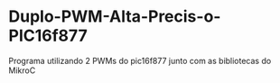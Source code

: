 # Duplo-PWM-Alta-Precis-o-PIC16f877

Programa utilizando 2 PWMs do pic16f877 junto com as bibliotecas do MikroC


